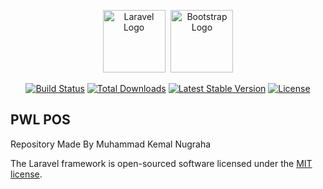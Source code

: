 <p align="center">
    <a href="https://laravel.com" target="_blank"><img src="https://laravel.com/img/logomark.min.svg" width="100" alt="Laravel Logo" style="margin-right: 5px"></a>
    <a href="https://getbootstrap.com/" target="_blank"><img src="https://getbootstrap.com/docs/5.0/assets/brand/bootstrap-logo.svg" width="100" alt="Bootstrap Logo"></a>
</p>

<p align="center">
<a href="https://github.com/laravel/framework/actions"><img src="https://github.com/laravel/framework/workflows/tests/badge.svg" alt="Build Status"></a>
<a href="https://packagist.org/packages/laravel/framework"><img src="https://img.shields.io/packagist/dt/laravel/framework" alt="Total Downloads"></a>
<a href="https://packagist.org/packages/laravel/framework"><img src="https://img.shields.io/packagist/v/laravel/framework" alt="Latest Stable Version"></a>
<a href="https://packagist.org/packages/laravel/framework"><img src="https://img.shields.io/packagist/l/laravel/framework" alt="License"></a>
</p>

## PWL POS
Repository Made By Muhammad Kemal Nugraha

The Laravel framework is open-sourced software licensed under the [MIT license](https://opensource.org/licenses/MIT).
